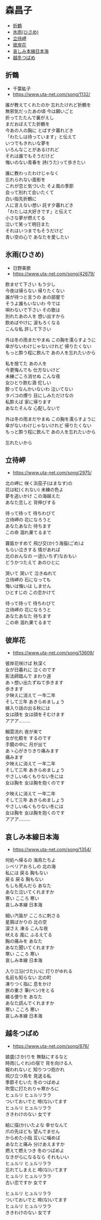 
# 森昌子 <!-- omit in toc -->

- [折鶴](#折鶴)
- [氷雨(ひさめ)](#氷雨ひさめ)
- [立待岬](#立待岬)
- [彼岸花](#彼岸花)
- [哀しみ本線日本海](#哀しみ本線日本海)
- [越冬つばめ](#越冬つばめ)


## 折鶴

- 千葉紘子
- https://www.uta-net.com/song/1132/

誰が教えてくれたのか 忘れたけれど折鶴を<br>
無邪気だったあの頃 今は願いごと<br>
折ってたたんで裏がえし<br>
まだおぼえてた折鶴を<br>
今あの人の胸に とばす夕暮れどき<br>
「わたしは待っています」と伝えて<br>
いつでもきれいな夢を<br>
いろんなことがあるけれど<br>
それは誰でもそうだけど<br>
悔いのない青春を 詩(うた)って歩きたい<br>

誰に教わったわけじゃなく<br>
忘れられない面影を<br>
これが恋と気づいた そよ風の季節<br>
会って別れて会いたくて<br>
白い指先折鶴に<br>
人に言えない想い 託す夕暮れどき<br>
「わたしは大好きです」と伝えて<br>
小さな夢が燃えてる<br>
泣いて笑って明日また<br>
それはいつまでもそうだけど<br>
青い空の心で あなたを愛したい<br>


## 氷雨(ひさめ)

- 日野美歌
- https://www.uta-net.com/song/42679/

飲ませて下さい もう少し<br>
今夜は帰らない 帰りたくない<br>
誰が待つと言うの あの部屋で<br>
そうよ誰もいないわ 今では<br>
唄わないで下さい その歌は<br>
別れたあの人を 想い出すから<br>
飲めばやけに 涙もろくなる<br>
こんな私 許して下さい<br>

外は冬の雨まだやまぬ この胸を濡らすように<br>
傘がないわけじゃないけれど 帰りたくない<br>
もっと酔う程に飲んで あの人を忘れたいから<br>

私を捨てた あの人を<br>
今更悔んでも 仕方ないけど<br>
未練ごころ消せぬ こんな夜<br>
女ひとり飲む酒 佗しい<br>
酔ってなんかいないわ 泣いてない<br>
タバコの煙り 目にしみただけなの<br>
私酔えば 家に帰ります<br>
あなたそんな 心配しないで<br>

外は冬の雨まだやまぬ この胸を濡らすように<br>
傘がないわけじゃないけれど 帰りたくない<br>
もっと酔う程に飲んで あの人を忘れたいから<br>

忘れたいから<br>


## 立待岬

- https://www.uta-net.com/song/2975/

北の岬に 咲く浜茄子(はまなす)の<br>
花は紅(くれない) 未練の色よ<br>
夢を追いかけ この海越えた<br>
あなた恋しと 背伸びする<br>

待って待って 待ちわびて<br>
立待岬の 花になろうと<br>
あなたあなた 待ちます<br>
この命 涸れ果てるまで<br>

霧笛かすめて 飛び交(か)う海猫(ごめ)よ<br>
もらい泣きする 情があれば<br>
北のおんなの 一途(いちず)なおもい<br>
どうかつたえて あのひとに<br>

哭いて 哭いて 泣きぬれて<br>
立待岬の 石になっても<br>
悔いは悔いは しません<br>
ひとすじの この恋かけて<br>

待って待って 待ちわびて<br>
立待岬の 花になろうと<br>
あなたあなた 待ちます<br>
この命 涸れ果てるまで<br>


## 彼岸花

- https://www.uta-net.com/song/13609/

彼岸花咲けば 秋深く<br>
女が日暮れに 泣くのです<br>
影法師踏んで まわり道<br>
あゝ想い出たずねて歩きます<br>
歩きます<br>
夕映えに消えて 一年二年<br>
そして三年 あきらめましょう<br>
嫁入り話の出る秋には<br>
女は顔を 女は顔をそむけます<br>
アアア………<br>

鰯雲流れ 夜が来て<br>
女が化粧を するのです<br>
手鏡の中に 月が出て<br>
あゝ心がきりきり痛みます<br>
痛みます<br>
夕映えに消えて 一年二年<br>
そして三年 あきらめましょう<br>
やさしいぬくもりない冬には<br>
女は胸を 女は胸を抱くのです<br>

夕映えに消えて 一年二年<br>
そして三年 あきらめましょう<br>
やさしいぬくもりない冬には<br>
女は胸を 女は胸を抱くのです<br>
アアア………<br>


## 哀しみ本線日本海

- https://www.uta-net.com/song/1354/

何処へ帰るの 海鳥たちよ<br>
シベリアおろしの 北の海<br>
私には 戻る 胸もない<br>
戻る 戻る 胸もない<br>
もしも死んだら あなた<br>
あなた泣いてくれますか<br>
寒い こころ 寒い<br>
哀しみ本線 日本海<br>

細い汽笛が こころに刺さる<br>
星屑ばかりの 北の空<br>
涙さえ 凍る こんな夜<br>
吠える 風に ふるえてる<br>
胸の痛みを あなた<br>
あなた聞いてくれますか<br>
寒い こころ 寒い<br>
哀しみ本線 日本海<br>

入り江沿(づた)いに 灯りがゆれる<br>
名前も知らない 北の町<br>
凍りつく指に 息をかけ<br>
旅の重さ 筆(ペン)をとる<br>
綴る便りを あなた<br>
あなた読んでくれますか<br>
寒い こころ 寒い<br>
哀しみ本線 日本海<br>


## 越冬つばめ

- https://www.uta-net.com/song/876/

娘盛(さか)りを 無駄にするなと<br>
時雨(しぐれ)の宿で 背を向ける人<br>
報われないと 知りつつ抱かれ<br>
飛び立つ鳥を 見送る私<br>
季節そむいた 冬のつばめよ<br>
吹雪に打たれりゃ寒かろに<br>
ヒュルリ ヒュルリララ<br>
ついておいでと 啼(な)いてます<br>
ヒュルリ ヒュルリララ<br>
ききわけのない 女です<br>

絵に描(か)いたよな 幸せなんて<br>
爪の先ほども 望んでません<br>
からめた小指 互いに噛めば<br>
あなたと痛み 分けあえますか<br>
燃えて燃えつき 冬のつばめよ<br>
なきがらになるなら それもいい<br>
ヒュルリ ヒュルリララ<br>
忘れてしまえと 啼(な)いてます<br>
ヒュルリ ヒュルリララ<br>
古い恋ですか 女です<br>

ヒュルリ ヒュルリララ<br>
ついておいでと 啼(な)いてます<br>
ヒュルリ ヒュルリララ<br>
ききわけのない 女です<br>
